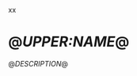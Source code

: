 <!-- Uncomment to get a badge once the crate is published.
[![Alire](https://img.shields.io/endpoint?url=https://alire.ada.dev/badges/@_LOWER:NAME_@.json)](https://alire.ada.dev/crates/@_LOWER:NAME_@.html)
-->
xx
# @_UPPER:NAME_@

@_DESCRIPTION_@